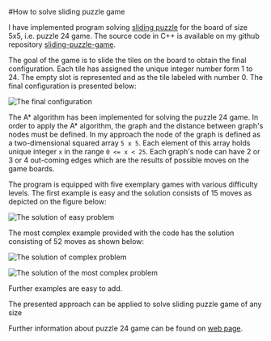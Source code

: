 #How to solve sliding puzzle game

I have implemented program solving [sliding puzzle](https://en.wikipedia.org/wiki/Sliding_puzzle) for the board of size 5x5, i.e. puzzle 24 game. The source code in C++ is available on my github repository [sliding-puzzle-game](https://github.com/romz-pl/sliding-puzzle-game).

The goal of the game is to slide the tiles on the board to obtain the final configuration. Each tile has assigned the unique integer number form 1 to 24. The empty slot is represented and as the tile labeled with number 0. The final configuration is presented below:

![The final configuration](/fig1.png)


The A* algorithm has been implemented for solving the puzzle 24 game. In order to apply the A* algorithm, the graph and the distance between graph's nodes must be defined. In my approach the node of the graph is defined as a two-dimensional squared array `5 x 5`. Each element of this array holds unique integer `x` in the range `0 <= x < 25`. Each graph's node can have 2 or 3 or 4 out-coming edges which are the results of possible moves on the game boards.

The program is equipped with five exemplary games with various difficulty levels. The first example is easy and the solution consists of 15 moves as depicted on the figure below:

![The solution of easy problem](/fig2.png)



The most complex example provided with the code has the solution consisting of 52 moves as shown below:

![The solution of complex problem](/fig2.png)

![The solution of the most complex problem](/fig3.png)
 

Further examples are easy to add.

The presented approach can be applied to solve sliding puzzle game of any size

Further information about puzzle 24 game can be found on [web page](https://web.archive.org/web/20160121153245/http://cubezzz.dyndns.org/drupal/?q=node/view/241). 
